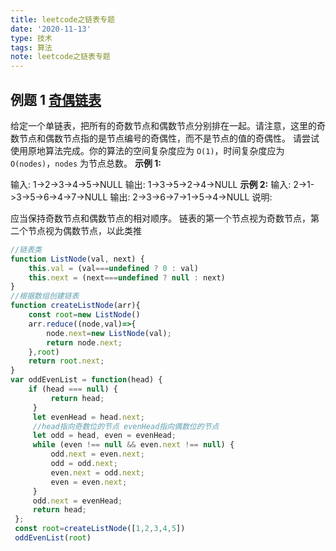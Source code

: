 ```yaml
---
title: leetcode之链表专题
date: '2020-11-13'
type: 技术
tags: 算法
note: leetcode之链表专题
---
```

## 例题 1 [奇偶链表](https://leetcode-cn.com/problems/odd-even-linked-list/)
给定一个单链表，把所有的奇数节点和偶数节点分别排在一起。请注意，这里的奇数节点和偶数节点指的是节点编号的奇偶性，而不是节点的值的奇偶性。
请尝试使用原地算法完成。你的算法的空间复杂度应为 `O(1)`，时间复杂度应为 `O(nodes)`，`nodes` 为节点总数。
**示例 1:**

输入: 1->2->3->4->5->NULL
输出: 1->3->5->2->4->NULL
**示例 2:**
输入: 2->1->3->5->6->4->7->NULL 
输出: 2->3->6->7->1->5->4->NULL
说明:

应当保持奇数节点和偶数节点的相对顺序。
链表的第一个节点视为奇数节点，第二个节点视为偶数节点，以此类推
```js
//链表类
function ListNode(val, next) {
    this.val = (val===undefined ? 0 : val)
    this.next = (next===undefined ? null : next)
}
//根据数组创建链表
function createListNode(arr){
    const root=new ListNode()
    arr.reduce((node,val)=>{
        node.next=new ListNode(val);
        return node.next;
    },root)
    return root.next;
}
var oddEvenList = function(head) {
    if (head === null) {
         return head;
     }
     let evenHead = head.next;
     //head指向奇数位的节点 evenHead指向偶数位的节点
     let odd = head, even = evenHead;
     while (even !== null && even.next !== null) {
         odd.next = even.next;
         odd = odd.next;
         even.next = odd.next;
         even = even.next;
     }
     odd.next = evenHead;
     return head;
 };
 const root=createListNode([1,2,3,4,5])
 oddEvenList(root)
```

